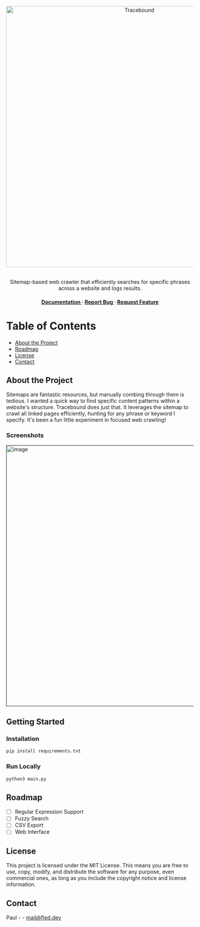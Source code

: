 <div align='center'>

<img src="https://fled.dev/assets/tracebound-banner.png" alt="Tracebound" width="700px">
<br><br>
<p>Sitemap-based web crawler that efficiently searches for specific phrases across a website and logs results.</p>

<h4><a href="https://github.com/fled-dev/Tracebound/blob/master/README.md"> Documentation </a> <span> · </span> <a href="https://github.com/fled-dev/Tracebound/issues"> Report Bug </a> <span> · </span> <a href="https://github.com/fled-dev/Tracebound/issues"> Request Feature </a> </h4>


</div>

# Table of Contents
- [About the Project](#about-the-project)
- [Roadmap](#roadmap)
- [License](#license)
- [Contact](#contact)


## About the Project
Sitemaps are fantastic resources, but manually combing through them is tedious. I wanted a quick way to find specific content patterns within a website's structure. Tracebound does just that. It leverages the sitemap to crawl all linked pages efficiently,  hunting for any phrase or keyword I specify. It's been a fun little experiment in focused web crawling!

### Screenshots
<a href=""><img src="https://fled.dev/assets/tracebound-demo.png" alt='image' width='700px'></a>

## Getting Started

### Installation
```bash
pip install requirements.txt
```

### Run Locally
```bash
python3 main.py
```

## Roadmap
* [ ] Regular Expression Support
* [ ] Fuzzy Search
* [ ] CSV Export
* [ ] Web Interface

## License
This project is licensed under the MIT License. This means you are free to use, copy, modify, and distribute the software for any purpose, even commercial ones, as long as you include the copyright notice and license information.

## Contact
Paul - - mail@fled.dev
